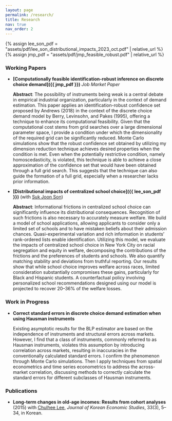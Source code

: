 ```yaml
---
layout: page
permalink: /research/
title: Research
nav: true
nav_order: 2
---
```


{% assign lee_son_pdf = "assets/pdf/lee_son_distributional_impacts_2023_oct.pdf" | relative_url %}
{% assign jmp_pdf = "assets/pdf/jmp_feasible_robust.pdf" | relative_url %}

### Working Papers

- **[Computationally feasible identification-robust inference on discrete choice demand]({{ jmp_pdf }})** _Job Market Paper_

  **Abstract**: The possibility of instruments being weak is a central debate in empirical industrial organization, particularly in the context of demand estimation. This paper applies an identification-robust confidence set proposed by Andrews (2018) in the context of the discrete choice demand model by Berry, Levinsohn, and Pakes (1995), offering a technique to enhance its computational feasibility. Given that the computational cost stems from grid searches over a large dimensional parameter space, I provide a condition under which the dimensionality of the required grid can be significantly reduced. Monte Carlo simulations show that the robust confidence set obtained by utilizing my dimension reduction technique achieves desired properties when the condition is met. Even when the potentially restrictive condition, namely homoscedasticity, is violated, this technique is able to achieve a close approximation of the confidence set that would have been obtained through a full grid search. This suggests that the technique can also guide the formation of a full grid, especially when a researcher lacks prior information.

- **[Distributional impacts of centralized school choice]({{ lee_son_pdf }})** (with [Suk Joon Son](https://sites.google.com/view/sukjoon-son))

  **Abstract**: Informational frictions in centralized school choice can significantly influence its distributional consequences. Recognition of such frictions is also necessary to accurately measure welfare. We build a model of school applications, allowing applicants to consider only a limited set of schools and to have mistaken beliefs about their admission chances. Quasi-experimental variation and rich information in students’ rank-ordered lists enable identification. Utilizing this model, we evaluate the impacts of centralized school choice in New York City on racial segregation and equity in welfare, decomposing the contributions of the frictions and the preferences of students and schools. We also quantify matching stability and deviations from truthful reporting. Our results show that while school choice improves welfare across races, limited consideration substantially compromises these gains, particularly for Black and Hispanic students. A counterfactual policy involving personalized school recommendations designed using our model is projected to recover 20–36% of the welfare losses.

### Work in Progress

- **Correct standard errors in discrete choice demand estimation when using Hausman instruments**

  Existing asymptotic results for the BLP estimator are based on the independence of instruments and structural errors across markets. However, I find that a class of instruments, commonly referred to as Hausman instruments, violates this assumption by introducing correlation across markets, resulting in inaccuracies in the conventionally calculated standard errors. I confirm the phenomenon through Monte Carlo simulations. Then I apply techniques from spatial econometrics and time series econometrics to address the across-market correlation, discussing methods to correctly calculate the standard errors for different subclasses of Hausman instruments.

### Publications

- **Long-term changes in old-age incomes: Results from cohort analyses** (2015) with [Chulhee Lee](https://sites.google.com/view/chullee98), _Journal of Korean Economic Studies_, 33(3), 5–34, in Korean.
